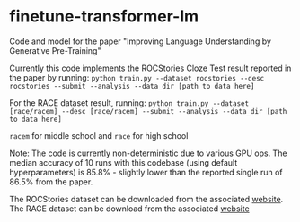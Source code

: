 # finetune-transformer-lm
Code and model for the paper "Improving Language Understanding by Generative Pre-Training"

Currently this code implements the ROCStories Cloze Test result reported in the paper by running:
`python train.py --dataset rocstories --desc rocstories --submit --analysis --data_dir [path to data here]`

For the RACE dataset result, running:
`python train.py --dataset [race/racem] --desc [race/racem] --submit --analysis --data_dir [path to data here]`

`racem` for middle school and `race` for high school


Note: The code is currently non-deterministic due to various GPU ops. The median accuracy of 10 runs with this codebase (using default hyperparameters) is 85.8% - slightly lower than the reported single run of 86.5% from the paper. 

The ROCStories dataset can be downloaded from the associated [website](http://cs.rochester.edu/nlp/rocstories/).
The RACE dataset can be download from the associated [website](http://www.cs.cmu.edu/~glai1/data/race/)